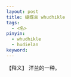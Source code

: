 ```yaml
---     
layout: post    
title: 蝴蝶兰 whudhikle  
tags:    
  - <名>       
pinyin:       
  - whudhikle
  - hudielan              
keyword:     
---    
```


【释义】 洋兰的一种。           

